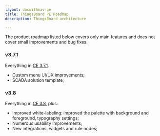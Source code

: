 ```yaml
---
layout: docwithnav-pe
title: ThingsBoard PE Roadmap
description: ThingsBoard architecture

---
```


The product roadmap listed below covers only main features and does not cover small improvements and bug fixes.         

### v3.7.1

Everything in [CE 3.7.1](/thingsboard-learning/docs/reference/roadmap/#v371).

* Custom menu UI/UX improvements;
* SCADA solution template;

### v3.8

Everything in [CE 3.8](/thingsboard-learning/docs/reference/roadmap/#v37), plus:

* Improved white-labeling: improved the palette with background and foreground, typography settings;
* Numerous usability improvements;
* New integrations, widgets and rule nodes;